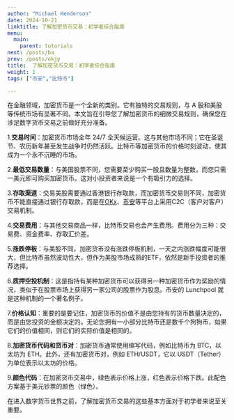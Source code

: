 ```yaml
---
author: "Michael Henderson"
date: 2024-10-21
linktitle: 了解加密货币交易：初学者综合指南
menu:
  main:
    parent: tutorials
next: /posts/ba
prev: /posts/okjy
title:  了解加密货币交易：初学者综合指南
weight: 1
tags: ["币安","比特币"]

---
```

在金融领域，加密货币是一个全新的类别。它有独特的交易规则，与 A 股和美股等传统市场有显著不同。本文旨在引导您了解加密货币的细微交易规则，确保您在涉足数字货币交易之前做好充分准备。

1.**交易时间**：加密货币市场全年 24/7 全天候运营。这与其他市场不同；它在圣诞节、农历新年甚至发生战争时仍然活跃。比特币等加密货币的价格时刻波动，使其成为一个永不沉睡的市场。

2.**最低交易数量**：与美国股票不同，您需要至少购买一股且数量为整数，而您只需一美元即可购买加密货币。这对小投资者来说是一个有吸引力的选择。

3.**存取渠道**：交易美股需要通过香港银行存取款，而加密货币交易则不同，加密货币不能直接通过银行存取款，而是在[OKx](https://okx.com/join/1912474)、[币安](https://www.binance.com/zh-CN/join?ref=CS7MMKKE)等平台上采用C2C（客户对客户）交易机制。

4.**交易费用**：与其他交易商品一样，比特币交易也会产生费用。费用分为三种：交易费、资金费率、存取汇价差。

5.**涨跌停板**：与美股不同，加密货币没有涨跌停板机制，一天之内涨跌幅度可能很大，但比特币虽然波动性大，但作为美股市场成熟的ETF，依然是新手投资者的推荐选择。

6.**质押空投机制**：这是指持有某种加密货币可以获得另一种加密货币作为奖励的情况，类似于在股票市场上获得另一家公司的股票作为股息。币安的 Lunchpool 就是这种机制的一个著名例子。

7.**价格认知**：重要的是要记住，加密货币的价值不是由您持有的货币数量决定的，而是由您投资的金额决定的。无论您拥有一小部分比特币还是数千个狗狗币，如果它们的价值相同，则它们的实际价值是相同的。

8.**加密货币代码和货币对**：加密货币通常使用缩写代码，例如比特币为 BTC，以太坊为 ETH。此外，还有加密货币对，例如 ETH/USDT，它以 USDT（Tether）为单位表示以太坊的价格。

9.**颜色代码**：在加密货币交易中，绿色表示价格上涨，红色表示价格下跌。此配色方案基于美元钞票的颜色（绿色）。

在进入数字货币世界之前，了解加密货币交易的这些基本方面对于初学者来说至关重要。